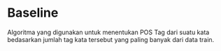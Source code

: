 # Baseline
Algoritma yang digunakan untuk menentukan POS Tag dari suatu kata bedasarkan jumlah tag kata tersebut yang paling banyak dari data train.
